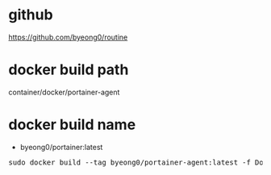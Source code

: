 # github
https://github.com/byeong0/routine

# docker build path
container/docker/portainer-agent

# docker build name
- byeong0/portainer:latest
<pre>
sudo docker build --tag byeong0/portainer-agent:latest -f Dockerfile .
</pre>